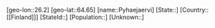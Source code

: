 ﻿---
location: [64.65,26.2]
type: City
tags:
- geo/City


SpocWebEntityId: 33561
isDeleted: false
confidential: public

---
[geo-lon::26.2]
[geo-lat::64.65]
[name::Pyhaejaervi]
[State::]
[Country::[[Finland]]]
[StateId::]
[Population::]
[Unknown::]

